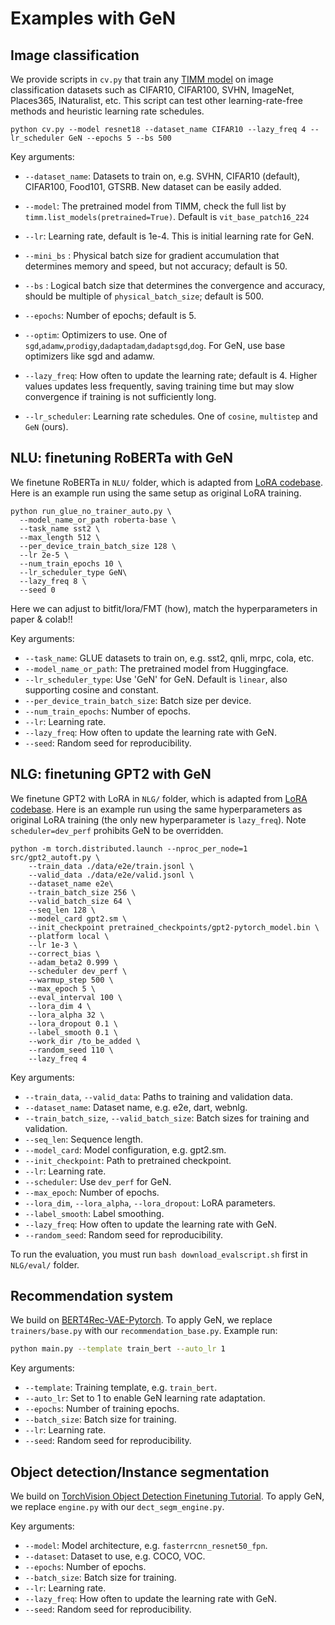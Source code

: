 # Examples with GeN

## Image classification
We provide scripts in `cv.py` that train any [TIMM model](https://github.com/huggingface/pytorch-image-models/tree/main/timm/models) on image classification datasets such as CIFAR10, CIFAR100, SVHN, ImageNet, Places365, INaturalist, etc. This script can test other learning-rate-free methods and heuristic learning rate schedules.
```plaintext
python cv.py --model resnet18 --dataset_name CIFAR10 --lazy_freq 4 --lr_scheduler GeN --epochs 5 --bs 500
```

Key arguments:

* `--dataset_name`: Datasets to train on, e.g. SVHN, CIFAR10 (default), CIFAR100, Food101, GTSRB. New dataset can be easily added.

* `--model`: The pretrained model from TIMM, check the full list by `timm.list_models(pretrained=True)`. Default is `vit_base_patch16_224`

* `--lr`: Learning rate, default is 1e-4. This is initial learning rate for GeN.

* `--mini_bs` : Physical batch size for gradient accumulation that determines memory and speed, but not accuracy; default is 50.

* `--bs` : Logical batch size that determines the convergence and accuracy, should be multiple of `physical_batch_size`; default is 500.

* `--epochs`: Number of epochs; default is 5.

* `--optim`: Optimizers to use. One of `sgd`,`adamw`,`prodigy`,`dadaptadam`,`dadaptsgd`,`dog`. For GeN, use base optimizers like sgd and adamw.

* `--lazy_freq`: How often to update the learning rate; default is 4. Higher values updates less frequently, saving training time but may slow convergence if training is not sufficiently long.

* `--lr_scheduler`: Learning rate schedules. One of `cosine`, `multistep` and `GeN` (ours).

## NLU: finetuning RoBERTa with GeN

We finetune RoBERTa in `NLU/` folder, which is adapted from [LoRA codebase](https://github.com/microsoft/LoRA/tree/main/examples/NLU). Here is an example run using the same setup as original LoRA training. 
```
python run_glue_no_trainer_auto.py \
  --model_name_or_path roberta-base \
  --task_name sst2 \
  --max_length 512 \
  --per_device_train_batch_size 128 \
  --lr 2e-5 \
  --num_train_epochs 10 \
  --lr_scheduler_type GeN\
  --lazy_freq 8 \
  --seed 0
```
Here we can adjust to bitfit/lora/FMT (how), match the hyperparameters in paper & colab!!

Key arguments:

* `--task_name`: GLUE datasets to train on, e.g. sst2, qnli, mrpc, cola, etc.
* `--model_name_or_path`: The pretrained model from Huggingface.
* `--lr_scheduler_type`: Use 'GeN' for GeN. Default is `linear`, also supporting cosine and constant.
* `--per_device_train_batch_size`: Batch size per device.
* `--num_train_epochs`: Number of epochs.
* `--lr`: Learning rate.
* `--lazy_freq`: How often to update the learning rate with GeN.
* `--seed`: Random seed for reproducibility.

## NLG: finetuning GPT2 with GeN
We finetune GPT2 with LoRA in `NLG/` folder, which is adapted from [LoRA codebase](https://github.com/microsoft/LoRA/tree/main/examples/NLG). 
Here is an example run using the same hyperparameters as original LoRA training (the only new hyperparameter is `lazy_freq`). Note `scheduler=dev_perf` prohibits GeN to be overridden.
```
python -m torch.distributed.launch --nproc_per_node=1 src/gpt2_autoft.py \
    --train_data ./data/e2e/train.jsonl \
    --valid_data ./data/e2e/valid.jsonl \
    --dataset_name e2e\
    --train_batch_size 256 \
    --valid_batch_size 64 \
    --seq_len 128 \
    --model_card gpt2.sm \
    --init_checkpoint pretrained_checkpoints/gpt2-pytorch_model.bin \
    --platform local \
    --lr 1e-3 \
    --correct_bias \
    --adam_beta2 0.999 \
    --scheduler dev_perf \
    --warmup_step 500 \
    --max_epoch 5 \
    --eval_interval 100 \
    --lora_dim 4 \
    --lora_alpha 32 \
    --lora_dropout 0.1 \
    --label_smooth 0.1 \
    --work_dir /to_be_added \
    --random_seed 110 \
    --lazy_freq 4
```

Key arguments:

* `--train_data`, `--valid_data`: Paths to training and validation data.
* `--dataset_name`: Dataset name, e.g. e2e, dart, webnlg.
* `--train_batch_size`, `--valid_batch_size`: Batch sizes for training and validation.
* `--seq_len`: Sequence length.
* `--model_card`: Model configuration, e.g. gpt2.sm.
* `--init_checkpoint`: Path to pretrained checkpoint.
* `--lr`: Learning rate.
* `--scheduler`: Use `dev_perf` for GeN.
* `--max_epoch`: Number of epochs.
* `--lora_dim`, `--lora_alpha`, `--lora_dropout`: LoRA parameters.
* `--label_smooth`: Label smoothing.
* `--lazy_freq`: How often to update the learning rate with GeN.
* `--random_seed`: Random seed for reproducibility.
  
To run the evaluation, you must run `bash download_evalscript.sh` first in `NLG/eval/` folder.

## Recommendation system
We build on [BERT4Rec-VAE-Pytorch](https://github.com/jaywonchung/BERT4Rec-VAE-Pytorch). To apply GeN, we replace `trainers/base.py` with our `recommendation_base.py`. Example run: 
```bash
python main.py --template train_bert --auto_lr 1
```

Key arguments:

* `--template`: Training template, e.g. `train_bert`.
* `--auto_lr`: Set to 1 to enable GeN learning rate adaptation.
* `--epochs`: Number of training epochs.
* `--batch_size`: Batch size for training.
* `--lr`: Learning rate.
* `--seed`: Random seed for reproducibility.

## Object detection/Instance segmentation
We build on [TorchVision Object Detection Finetuning Tutorial](https://docs.pytorch.org/tutorials/intermediate/torchvision_tutorial.html). To apply GeN, we replace `engine.py` with our `dect_segm_engine.py`.

Key arguments:

* `--model`: Model architecture, e.g. `fasterrcnn_resnet50_fpn`.
* `--dataset`: Dataset to use, e.g. COCO, VOC.
* `--epochs`: Number of epochs.
* `--batch_size`: Batch size for training.
* `--lr`: Learning rate.
* `--lazy_freq`: How often to update the learning rate with GeN.
* `--seed`: Random seed for reproducibility.
